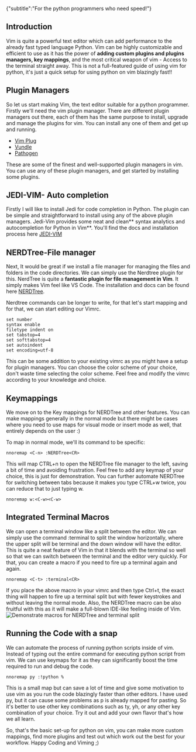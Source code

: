 {"subtitle":"For the python programmers who need speed!"}

<h2>Introduction</h2>
<p>Vim is quite a powerful text editor which can add performance to the already fast typed language Python. Vim can be highly customizable and efficient to use as it has the power of <strong>adding custom plugins and plugins managers, key mappings</strong>, and the most critical weapon of vim - Access to the terminal straight away.
This is not a full-featured guide of using vim for python, it's just a quick setup for using python on vim blazingly fast!!</p>
<h2>Plugin Managers</h2>
<p>So let us start making Vim, the text editor suitable for a python programmer. Firstly we'll need the vim plugin manager. There are different plugin managers out there, each of them has the same purpose to install, upgrade and manage the plugins for vim. You can install any one of them and get up and running.</p>
<ul>
<li><a href="https://www.vim.org/scripts/script.php?script_id=4828">Vim Plug</a></li>
<li><a href="https://github.com/VundleVim/Vundle.vim">Vundle</a></li>
<li><a href="https://github.com/tpope/vim-pathogen">Pathogen</a></li>
</ul>
<p>These are some of the finest and well-supported plugin managers in vim. You can use any of these plugin managers, and get started by installing some plugins.</p>
<h2>JEDI-VIM- Auto completion</h2>
<p>Firstly I will like to install Jedi for code completion in Python. The plugin can be simple and straightforward to install using any of the above plugin managers. Jedi-Vim provides some neat and clean** syntax analytics and autocompletion for Python in Vim**. You'll find the docs and installation process here  <a href="https://github.com/davidhalter/jedi-vim">JEDI-VIM </a></p>
<h2>NERDTree-File manager</h2>
<p>Next, It would be great if we install a file manager for managing the files and folders in the code directories. We can simply use the Nerdtree plugin for this. NerdTree is quite a <strong>fantastic plugin for file management in Vim</strong>. It simply makes Vim feel like VS Code. The installation and docs can be found here  <a href="https://github.com/preservim/nerdtree">NERDTree</a>.</p>
<p>Nerdtree commands can be longer to write, for that let's start mapping and for that, we can start editing our Vimrc.</p>
<pre><code class="language-vim">set number
syntax enable
filetype indent on
set tabstop=4
set softtabstop=4
set autoindent 
set encoding=utf-8
</code></pre>
<p>This can be some addition to your existing vimrc as you might have a setup for plugin managers. You can choose the color scheme of your choice, don't waste time selecting the color scheme. Feel free and modify the vimrc according to your knowledge and choice.</p>
<h2>Keymappings</h2>
<p>We move on to the Key mappings for NERDTree and other features. You can make mappings generally in the normal mode but there might be cases where you need to use maps for visual mode or insert mode as well, that entirely depends on the user :)</p>
<p>To map in normal mode, we'll its command to be specific:</p>
<pre><code class="language-vim">nnoremap &lt;C-n&gt; :NERDTree&lt;CR&gt;
</code></pre>
<p>This will map CTRL+n to open the NERDTree file manager to the left, saving a bit of time and avoiding frustration. Feel free to add any keymap of your choice, this is just for demonstration.
You can further automate NERDTree for switching between tabs because it makes you type CTRL+w twice, you can reduce that to just typing w.</p>
<pre><code class="language-vim">nnoremap w:&lt;C-w&gt;&lt;C-w&gt;
</code></pre>
<h2>Integrated Terminal Macros</h2>
<p>We can open a terminal window like a split between the editor. We can simply use the command :terminal to split the window horizontally, where the upper split will be terminal and the down window will have the editor. This is quite a neat feature of Vim in that it blends with the terminal so well so that we can switch between the terminal and the editor very quickly. For that, you can create a macro if you need to fire up a terminal again and again.</p>
<pre><code class="language-vim">nnoremap &lt;C-t&gt; :terminal&lt;CR&gt;
</code></pre>
<p>If you place the above macro in your vimrc and then type Ctrl+t, the exact thing will happen to fire up a terminal split but with fewer keystrokes and without leaving the normal mode.
Also, the NERDTree macro can be also fruitful with this as it will make a full-blown IDE-like feeling inside of Vim.
<img src="https://s6.gifyu.com/images/screenrecording.gif" alt="Demonstrate macros for NERDTree and terminal split"></p>
<h2>Running the Code with a snap</h2>
<p>We can automate the process of running python scripts inside of vim. Instead of typing out the entire command for executing python script from vim. We can use keymaps for it as they can significantly boost the time required to run and debug the code.</p>
<pre><code class="language-vim">nnoremap py :!python %
</code></pre>
<p>This is a small map but can save a lot of time and give some motivation to use vim as you run the code blazingly faster than other editors. I have used py, but it can cause some problems as p is already mapped for pasting. So it's better to use other key combinations such as ty, yh, or any other key combination of your choice. Try it out and add your own flavor that's how we all learn.</p>
<p>So, that's the basic set-up for python on vim, you can make more custom mappings, find more plugins and test out which work out the best for your workflow. Happy Coding and Viming ;)</p>
